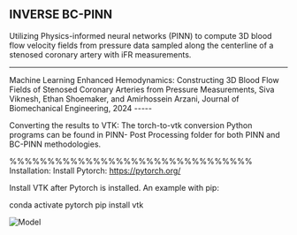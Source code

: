 ## INVERSE BC-PINN ##

Utilizing Physics-informed neural networks (PINN) to compute 3D blood flow velocity fields from pressure data sampled along the centerline of a stenosed coronary artery with iFR measurements. 
<hr>
Machine Learning Enhanced Hemodynamics: Constructing 3D Blood Flow Fields of Stenosed Coronary Arteries from Pressure Measurements, Siva Viknesh, Ethan Shoemaker, and Amirhossein Arzani, Journal of Biomechanical Engineering, 2024
-----



Converting the results to VTK: The torch-to-vtk conversion Python programs can be found in PINN- Post Processing folder for both PINN and BC-PINN methodologies. 

%%%%%%%%%%%%%%%%%%%%%%%%%%%%%%%% Installation:
Install Pytorch:
https://pytorch.org/

Install VTK after Pytorch is installed.
An example with pip:

conda activate pytorch
pip install vtk

![Model](https://github.com/siva-viknesh/Inverse-BC-PINN-Framework/blob/main/Patient-Specific%20LAD%20Coronary%20Artery/Figure.jpeg)
